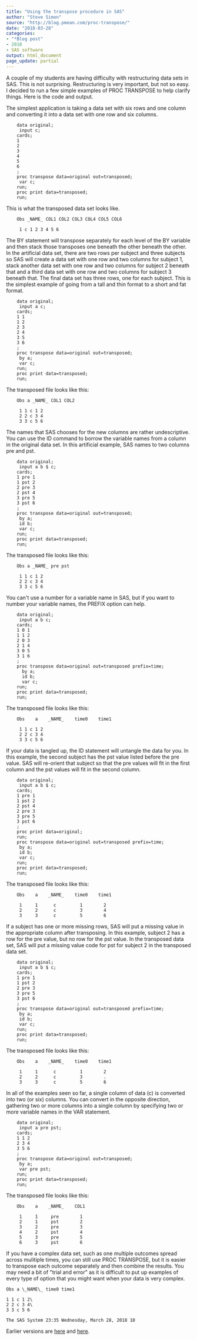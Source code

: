 ```yaml
---
title: "Using the transpose procedure in SAS"
author: "Steve Simon"
source: "http://blog.pmean.com/proc-transpose/"
date: "2018-03-28"
categories:
- "*Blog post"
- 2018
- SAS software
output: html_document
page_update: partial
---
```


A couple of my students are having difficulty with restructuring data
sets in SAS. This is not surprising. Restructuring is very important,
but not so easy. I decided to run a few simple examples of PROC
TRANSPOSE to help clarify things. Here is the code and
output.

<!---More--->

The simplest application is taking a data set with six rows and one
column and converting it into a data set with one row and six columns.

```{}
    data original;
     input c;
    cards;
    1
    2
    3
    4
    5
    6
    ;
    proc transpose data=original out=transposed;
     var c;
    run;
    proc print data=transposed;
    run;
```

This is what the transposed data set looks like.

```{}
    Obs _NAME_ COL1 COL2 COL3 COL4 COL5 COL6

     1 c 1 2 3 4 5 6
```

The BY statement will transpose separately for each level of the BY
variable and then stack those transposes one beneath the other beneath
the other. In the artificial data set, there are two rows per subject
and three subjects so SAS will create a data set with one row and two
columns for subject 1, stack another data set with one row and two
columns for subject 2 beneath that and a third data set with one row and
two columns for subject 3 beneath that. The final data set has three
rows, one for each subject. This is the simplest example of going from a
tall and thin format to a short and fat format.

```{}
    data original;
     input a c;
    cards;
    1 1
    1 2
    2 3
    2 4
    3 5
    3 6
    ;
    proc transpose data=original out=transposed;
     by a;
     var c;
    run;
    proc print data=transposed;
    run;
```

The transposed file looks like this:

```{}
    Obs a _NAME_ COL1 COL2

     1 1 c 1 2
     2 2 c 3 4
     3 3 c 5 6
```

The names that SAS chooses for the new columns are rather undescriptive.
You can use the ID command to borrow the variable names from a column in
the original data set. In this artificial example, SAS names to two
columns pre and pst.

```{}
    data original;
     input a b $ c;
    cards;
    1 pre 1
    1 pst 2
    2 pre 3
    2 pst 4
    3 pre 5
    3 pst 6
    ;
    proc transpose data=original out=transposed;
     by a;
     id b;
     var c;
    run;
    proc print data=transposed;
    run;
```

The transposed file looks like this:

```{}
    Obs a _NAME_ pre pst

     1 1 c 1 2
     2 2 c 3 4
     3 3 c 5 6
```

You can't use a number for a variable name in SAS, but if you want to
number your variable names, the PREFIX option can help.

```{}
    data original;
     input a b c;
    cards;
    1 0 1
    1 1 2
    2 0 3
    2 1 4
    3 0 5
    3 1 6
    ;
    proc transpose data=original out=transposed prefix=time;
      by a;
      id b;
      var c;
    run;
    proc print data=transposed;
    run;
```

The transposed file looks like this:

```{}
    Obs    a    _NAME_    time0    time1

     1 1 c 1 2
     2 2 c 3 4
     3 3 c 5 6
```

If your data is tangled up, the ID statement will untangle the data for
you. In this example, the second subject has the pst value listed before
the pre value. SAS will re-orient that subject so that the pre values
will fit in the first column and the pst values will fit in the second
column.

```{}
    data original;
     input a b $ c;
    cards;
    1 pre 1
    1 pst 2
    2 pst 4
    2 pre 3
    3 pre 5
    3 pst 6
    ;
    proc print data=original;
    run;
    proc transpose data=original out=transposed prefix=time;
     by a;
     id b;
     var c;
    run;
    proc print data=transposed;
    run;
```

The transposed file looks like this:

```{}
    Obs    a    _NAME_    time0    time1

     1     1      c         1        2
     2     2      c         3        4
     3     3      c         5        6
```

If a subject has one or more missing rows, SAS will put a missing value
in the appropriate column after transposing. In this example, subject 2
has a row for the pre value, but no row for the pst value. In the
transposed data set, SAS will put a missing value code for pst for
subject 2 in the transposed data set.

```{}
    data original;
     input a b $ c;
    cards;
    1 pre 1
    1 pst 2
    2 pre 3
    3 pre 5
    3 pst 6
    ;
    proc transpose data=original out=transposed prefix=time;
     by a;
     id b;
     var c;
    run;
    proc print data=transposed;
    run;
```

The transposed file looks like this:

```{}
    Obs    a    _NAME_    time0    time1

     1     1      c         1        2
     2     2      c         3        .
     3     3      c         5        6
```

In all of the examples seen so far, a single column of data (c) is
converted into two (or six) columns. You can convert in the opposite
direction, gathering two or more columns into a single column by
specifying two or more variable names in the VAR statement.

```{}
    data original;
     input a pre pst;
    cards;
    1 1 2
    2 3 4
    3 5 6
    ;
    proc transpose data=original out=transposed;
     by a;
     var pre pst;
    run;
    proc print data=transposed;
    run;
```

The transposed file looks like this:

```{}
    Obs    a    _NAME_    COL1

     1     1     pre        1
     2     1     pst        2
     3     2     pre        3
     4     2     pst        4
     5     3     pre        5
     6     3     pst        6
```

If you have a complex data set, such as one multiple outcomes spread
across mulitiple times, you can still use PROC TRANSPOSE, but it is
easier to transpose each outcome separately and then combine the
results. You may need a bit of "trial and error" as it is difficult to
put up examples of every type of option that you might want when your
data is very complex.

```{}
Obs a \_NAME\_ time0 time1

1 1 c 1 2\
2 2 c 3 4\
3 3 c 5 6

The SAS System 23:35 Wednesday, March 28, 2018 10
```

Earlier versions are [here][sim1] and [here][sim2].
 
[sim1]: http://blog.pmean.com/proc-transpose/
[sim2]: http://new.pmean.com/proc-transpose/

